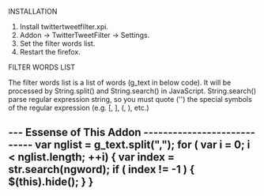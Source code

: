 INSTALLATION

1. Install twittertweetfilter.xpi.
2. Addon -> TwitterTweetFilter -> Settings.
3. Set the filter words list.
4. Restart the firefox.


FILTER WORDS LIST

  The filter words list is a list of words (g_text in below code). It will be processed by String.split() and String.search() in JavaScript. String.search() parse regular expression string, so you must quote ('\') the special symbols of the regular expression (e.g. [, ], (, ), etc.)


--- Essense of This Addon ----------------------------
    var nglist = g_text.split(",");
    for ( var i = 0; i < nglist.length; ++i) {
        var index = str.search(ngword);
        if ( index != -1 ) {
            $(this).hide();
        }
    }
------------------------------------------------------
